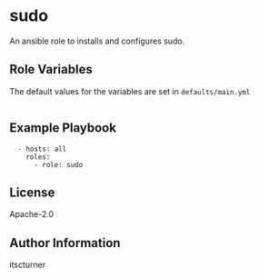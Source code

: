 sudo
====

An ansible role to installs and configures sudo.

Role Variables
--------------
The default values for the variables are set in `defaults/main.yml`
```

```

Example Playbook
----------------
```
  - hosts: all
    roles:
      - role: sudo
```

License
-------

Apache-2.0

Author Information
------------------

itscturner
